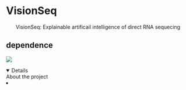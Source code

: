 # VisionSeq
<p align="center">
  VisionSeq: Explainable artificail intelligence of direct RNA sequecing  
</p>

## dependence
![](https://img.shields.io/badge/software-version-blue)


<details open="open>
  <ol>
      <li>
        <a herf="#about-the-porject">About the project</a>
      <li>
  </ol>
</details>
